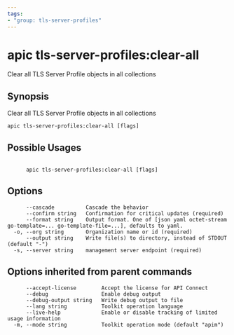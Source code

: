 ```yaml
---
tags:
- "group: tls-server-profiles"
---
```

# apic tls-server-profiles:clear-all

Clear all TLS Server Profile objects in all collections

## Synopsis

Clear all TLS Server Profile objects in all collections

```
apic tls-server-profiles:clear-all [flags]
```

## Possible Usages

```

      apic tls-server-profiles:clear-all [flags]

```

## Options

```
      --cascade          Cascade the behavior
      --confirm string   Confirmation for critical updates (required)
      --format string    Output format. One of [json yaml octet-stream go-template=... go-template-file=...], defaults to yaml.
  -o, --org string       Organization name or id (required)
      --output string    Write file(s) to directory, instead of STDOUT (default "-")
  -s, --server string    management server endpoint (required)
```

## Options inherited from parent commands

```
      --accept-license        Accept the license for API Connect
      --debug                 Enable debug output
      --debug-output string   Write debug output to file
      --lang string           Toolkit operation language
      --live-help             Enable or disable tracking of limited usage information
  -m, --mode string           Toolkit operation mode (default "apim")
```
